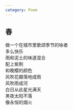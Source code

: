 ```yaml
---
category: Poem
---
```


## 春

做一个在城市里歌颂季节的咏者  
多么快乐  
雨和泥土的味道混合  
配上紫荆  
和晚樱的颜色  
风吹花瓣落地成雨  
风吹雨成河  
白日从此星光满天  
黑夜太阳不落  
像永恒的烟火